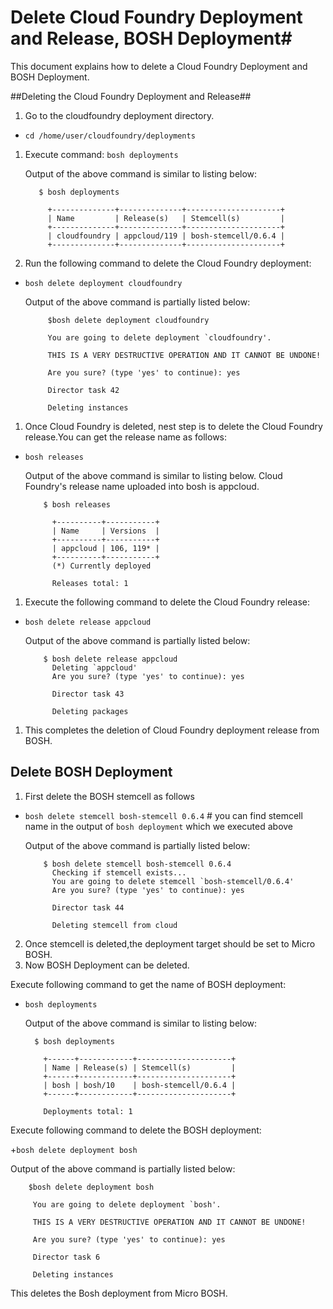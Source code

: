 # Delete Cloud Foundry Deployment and Release, BOSH Deployment#

This document explains how to delete a  Cloud Foundry Deployment and BOSH Deployment.

##Deleting the Cloud Foundry Deployment and Release##

1. Go to the cloudfoundry deployment directory.

+ `cd /home/user/cloudfoundry/deployments`

1. Execute command: `bosh deployments`

   Output of the above command is similar to listing below:
   

          $ bosh deployments

            +--------------+--------------+---------------------+
            | Name         | Release(s)   | Stemcell(s)         |
            +--------------+--------------+---------------------+
            | cloudfoundry | appcloud/119 | bosh-stemcell/0.6.4 |
            +--------------+--------------+---------------------+

1. Run the following command to delete the Cloud Foundry deployment:
  
+ `bosh delete deployment cloudfoundry`

  Output of the above command is partially listed below:

           $bosh delete deployment cloudfoundry

           You are going to delete deployment `cloudfoundry'.

           THIS IS A VERY DESTRUCTIVE OPERATION AND IT CANNOT BE UNDONE!

           Are you sure? (type 'yes' to continue): yes

           Director task 42

           Deleting instances


1. Once Cloud Foundry is deleted, nest step is to delete the Cloud Foundry  release.You can get the release name as follows:

+ `bosh releases`

   Output of the above command is similar to listing below. Cloud Foundry's release name uploaded into bosh is appcloud.

          $ bosh releases

            +----------+-----------+
            | Name     | Versions  |
            +----------+-----------+
            | appcloud | 106, 119* |
            +----------+-----------+
            (*) Currently deployed

            Releases total: 1

1. Execute the following command to delete the Cloud Foundry release:   

+ `bosh delete release appcloud`

   Output of the above command is partially listed below:

          $ bosh delete release appcloud
            Deleting `appcloud'
            Are you sure? (type 'yes' to continue): yes

            Director task 43

            Deleting packages

1. This completes the deletion of Cloud Foundry deployment release from BOSH.

## Delete BOSH Deployment  

1. First delete the BOSH stemcell as follows


+ `bosh delete stemcell bosh-stemcell 0.6.4` # you can find stemcell name in the output of `bosh deployment` which we executed above

   Output of the above command is partially listed below:

          $ bosh delete stemcell bosh-stemcell 0.6.4
            Checking if stemcell exists...
            You are going to delete stemcell `bosh-stemcell/0.6.4'
            Are you sure? (type 'yes' to continue): yes

            Director task 44

            Deleting stemcell from cloud 

2. Once stemcell is deleted,the deployment target should be set to Micro BOSH. 
3. Now BOSH Deployment can be deleted.
    
Execute following command to get the name of BOSH deployment:

+ `bosh deployments`
   
   Output of the above command is similar to listing below:

        $ bosh deployments

          +------+------------+---------------------+
          | Name | Release(s) | Stemcell(s)         |
          +------+------------+---------------------+
          | bosh | bosh/10    | bosh-stemcell/0.6.4 |
          +------+------------+---------------------+

          Deployments total: 1

Execute following command to delete the BOSH deployment:

+`bosh delete deployment bosh`

Output of the above command is partially listed below:

        $bosh delete deployment bosh 

         You are going to delete deployment `bosh'.

         THIS IS A VERY DESTRUCTIVE OPERATION AND IT CANNOT BE UNDONE!

         Are you sure? (type 'yes' to continue): yes

         Director task 6

         Deleting instances

 This deletes the Bosh deployment from Micro BOSH.
